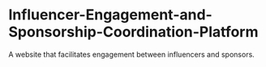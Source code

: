 # Influencer-Engagement-and-Sponsorship-Coordination-Platform
A website that facilitates engagement between influencers and sponsors.
